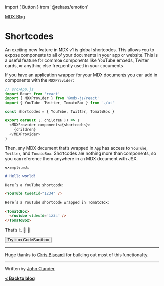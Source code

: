 import { Button } from '@rebass/emotion'

[MDX Blog](/blog)

# Shortcodes

An exciting new feature in MDX v1 is global shortcodes.  This
allows you to expose components to all of your documents in
your app or website.  This is a useful feature for common
components like YouTube embeds, Twitter cards, or anything
else frequently used in your documents.

If you have an application wrapper for your MDX documents
you can add in components with the `MDXProvider`:

```js
// src/App.js
import React from 'react'
import { MDXProvider } from '@mdx-js/react'
import { YouTube, Twitter, TomatoBox } from './ui'

const shortcodes = { YouTube, Twitter, TomatoBox }

export default ({ children }) => (
  <MDXProvider components={shortcodes}>
    {children}
  </MDXProvider>
)
```

Then, any MDX document that’s wrapped in `App` has access to
`YouTube`, `Twitter`, and `TomatoBox`.  Shortcodes are nothing
more than components, so you can reference them anywhere in an
MDX document with JSX.

`example.mdx`

```md
# Hello world!

Here’s a YouTube shortcode:

<YouTube tweetId="1234" />

Here’s a YouTube shortcode wrapped in TomatoBox:

<TomatoBox>
  <YouTube videoId="1234" />
</TomatoBox>
```

That’s it.  :tada: :rocket:

<Button href="https://codesandbox.io/s/github/mdx-js/mdx/tree/master/examples/shortcodes">
  Try it on CodeSandbox
</Button>

* * *

Huge thanks to [Chris Biscardi](https://christopherbiscardi.com)
for building out most of this functionality.

* * *

Written by [John Otander](https://johno.com)

**[&lt; Back to blog](/blog)**
